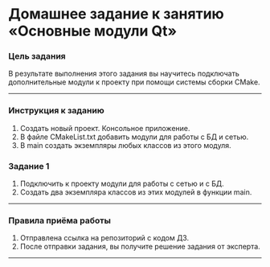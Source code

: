 # Домашнее задание к занятию «Основные модули Qt»

### Цель задания

В результате выполнения этого задания вы научитесь подключать дополнительные модули к проекту при помощи системы сборки CMake. 

------

### Инструкция к заданию

1. Создать новый проект. Консольное приложение.
2. В файле CMakeList.txt добавить модули для работы с БД и сетью.
3. В main создать экземпляры любых классов из этого модуля.

### Задание 1

1. Подключить к проекту модули для работы с сетью и с БД.
2. Создать два экземпляра классов из этих модулей в функции main.

------

### Правила приёма работы

1. Отправлена ссылка на репозиторий с кодом ДЗ.
2. После отправки задания, вы получите решение задания от эксперта.

------


